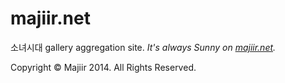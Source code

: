 majiir.net
==========

소녀시대 gallery aggregation site. *It's always Sunny on [majiir.net](http://majiir.net/).*

Copyright © Majiir 2014. All Rights Reserved.
